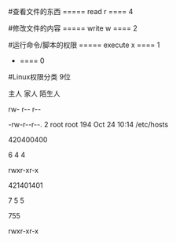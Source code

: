 \#查看文件的东西            ===== read      r    ==== 4

\#修改文件的内容            ===== write     w    ==== 2 

\#运行命令/脚本的权限       ===== execute   x    ==== 1 

 -    ==== 0 

\#Linux权限分类 9位

 主人  家人  陌生人 

 rw-   r--    r--              

 -rw-r--r--. 2 root root 194 Oct 24 10:14 /etc/hosts

 420400400

 6  4  4  

 rwxr-xr-x

 421401401

 7  5  5 

 755 

 rwxr-xr-x

